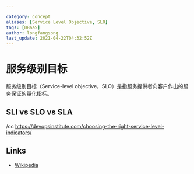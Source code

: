```yaml
---

category: concept
aliases: [Service Level Objective, SLO]
tags: [DBaaS]
author: longfangsong
last_update: 2021-04-22T04:32:52Z
---
```


# 服务级别目标

服务级别目标（Service-level objective，SLO）是指服务提供者向客户作出的服务保证的量化指标。

## SLI vs SLO vs SLA

/cc https://devopsinstitute.com/choosing-the-right-service-level-indicators/

## Links

- [Wikipedia](https://zh.m.wikipedia.org/wiki/%E6%9C%8D%E5%8A%A1%E7%BA%A7%E5%88%AB%E7%9B%AE%E6%A0%87)
